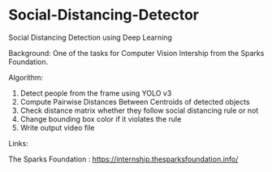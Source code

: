 # Social-Distancing-Detector
   Social Distancing Detection using Deep Learning
   
Background: 
      One of the tasks for Computer Vision Intership from the Sparks Foundation.
  
Algorithm:
  1) Detect people from the frame using YOLO v3
  2) Compute Pairwise Distances Between Centroids of detected objects
  3) Check distance matrix whether they follow social distancing rule or not
  4) Change bounding box color if it violates the rule
  5) Write output video file

Links:

The Sparks Foundation : https://internship.thesparksfoundation.info/ 
